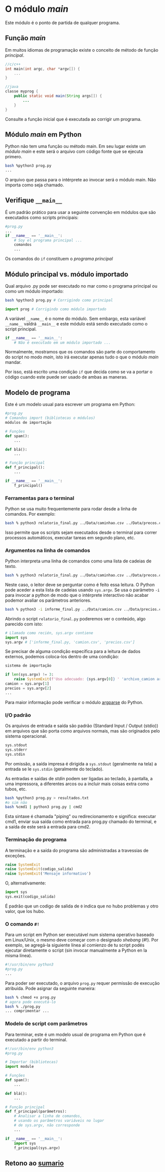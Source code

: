 # O módulo *main*

Este módulo é o ponto de partida de qualquer programa. 

## Função *main*

Em muitos idiomas de programação existe o conceito de método de função *principal*.

``` c
//c/c++
int main(int argc, char *argv[]) {
    ...
}
```

```java
//java
classe myprog {
    public static void main(String args[]) {
        ...
    }
}
```

Consulte a função inicial que é executada ao corrigir um programa.

## Módulo *main* em Python

Python não tem uma função ou método main. Em seu lugar existe um *módulo main* e este será o arquivo com código fonte que se ejecuta primero.

```bash
bash %python3 prog.py
...
```

O arquivo que passa para o intérprete ao invocar será o módulo main. Não importa como seja chamado.

## Verifique `__main__`

É um padrão prático para usar a seguinte convenção em módulos que são executados como scripts principais:

``` python
#prog.py
...
if __name__ == '__main__':
    # Soy el programa principal ...
    comandos
    ...
```

Os comandos do `if` constituem o *programa principal*

## Módulo principal vs. módulo importado

Qual arquivo .py pode ser executado no mar como o programa principal ou como um módulo importado:

```bash
bash %python3 prog.py # Corrigindo como principal
```

``` python
import prog # Corrigindo como módulo importado
```

A variável `__name__` é o nome do módulo. Sem embargo, esta variável `__name__` valdrá `__main__` e este módulo está sendo executado como o script principal.

``` python
if __name__ == '__main__':
    # Não é executado em um módulo importado ...
```

Normalmente, mostramos que os comandos são parte do comportamento do script no modo *main*, isto irá executar apenas tudo o que o módulo *main* mandar.

Por isso, está escrito uma condição `if` que decida como se va a portar o código cuando este puede ser usado de ambas as maneras.

## Modelo de programa

Este é um modelo usual para escrever um programa em Python:

``` python
#prog.py
# Comandos import (bibliotecas o módulos)
módulos de importação

# Funções
def spam():
    ...

def blá():
    ...

# Função principal
def f_principal():
    ...

if __name__ == '__main__':
    f_principal()
```

### Ferramentas para o terminal

Python se usa muito frequentemente para rodar desde a linha de comandos. Por exemplo:

```bash
bash % python3 relatorio_final.py ../Data/caminhao.csv ../Data/precos.csv
```

Isso permite que os scripts sejam executados desde o terminal para correr processos automáticos, executar tareas em segundo plano, etc.

### Argumentos na linha de comandos

Python interpreta uma linha de comandos como uma lista de cadeias de texto.

```bash
bash % python3 relatorio_final.py ../Data/caminhao.csv ../Data/precos.csv
```

Neste caso, o leitor deve se perguntar como é feito essa leitura. O Python pode aceder a esta lista de cadeias usando `sys.argv`. Se usa o parâmetro `-i` para invocar a python de modo que o intérprete interactivo não acabar podemor avaliar os parâmetros anteriores.

```bash
bash % python3 -i informe_final.py ../Data/camion.csv ../Data/precios.csv
```

Abrindo o script `relatorio_final.py` poderemos ver o conteúdo, algo parecido com isto:

``` python
# Llamado como recién, sys.argv contiene
import sys
sys.argv # ['informe_final.py, 'camion.csv', 'precios.csv']
```

Se precisar de alguma condição específica para a leitura de dados externos, podemos coloca-los dentro de uma condição:

``` python
sistema de importação

if len(sys.argv) != 3:
    raise SystemExit(f'Uso adecuado: {sys.argv[0]} ' 'archivo_camion archivo_precios')
camion = sys.argv[1]
precios = sys.argv[2]
...
```

Para maior informação pode verificar o módulo [argparse](https://docs.python.org/pt-br/3/library/argparse.html#module-argparse) do Python.

### I/O padrão

Os arquivos de entrada e saída são padrão (Standard Input / Output (stdio)) em arquivos que são porta como arquivos normais, mas são originados pelo sistema operacional.

``` python
sys.stdout
sys.stderr
sys.stdin
```

Por omissão, a saída impresa é dirigida a `sys.stdout` (geralmente na tela) a entrada se le `sys.stdin` (geralmente do teclado).

As entradas e saídas de *stdin* podem ser ligadas ao teclado, à pantalla, a uma impressora, a diferentes arcos ou a incluir mais coisas extra como tubos, etc.

```bash
bash %python3 prog.py > resultados.txt
#o sim não
bash %cmd1 | python3 prog.py | cmd2
```

Esta sintaxe é chamada "piping" ou redirecionamento e significa: executar cmd1, enviar sua saída como entrada para prog.py chamado do terminal, e a saída de este será a entrada para cmd2.

### Terminação do programa

A terminação e a saída do programa são administradas a travessias de exceções.

```python
raise SystemExit
raise SystemExit(codigo_salida)
raise SystemExit('Mensaje informativo')
```

O, alternativamente:

```python
import sys
sys.exit(codigo_salida)
```

É padrão que un codigo de salida de `0` indica que no hubo problemas y otro valor, que los hubo.

### O comando `#!`

Para um script em Python ser executável num sistema operativo baseado em Linux/Unix, o mesmo deve começar com o designado *shebang* (#!). Por exemplo, se agregá-la siguiente línea al comienzo de tu script podés ejecutar diretamente o script (sin invocar manualmente a Python en la misma línea).

``` python
#!/usr/bin/env python3
#prog.py
...
```

Para poder ser executado, o arquivo `prog.py` requer permissão de execução atribuída. Pode asignar da seguinte maneira:

```bash
bash % chmod +x prog.py
# agora pode executá-lo
bash % ./prog.py
... comprimentar ...
```

### Modelo de script com parâmetros

Para terminar, este é um modelo usual de programa em Python que é executado a partir do terminal.

``` python
#!/usr/bin/env python3
#prog.py

# Importar (bibliotecas)
import module

# Funções
def spam():
    ...

def blá():
    ...

# Função principal
def f_principal(parâmetros):
    # Analisar a linha de comandos,
    # usando os parâmetros variáveis ​​no lugar
    # de sys.argv, não corresponde
    ...

if __name__ == '__main__':
    import sys
    f_principal(sys.argv)
```

## Retono ao [sumario](./00_Resumo.md)